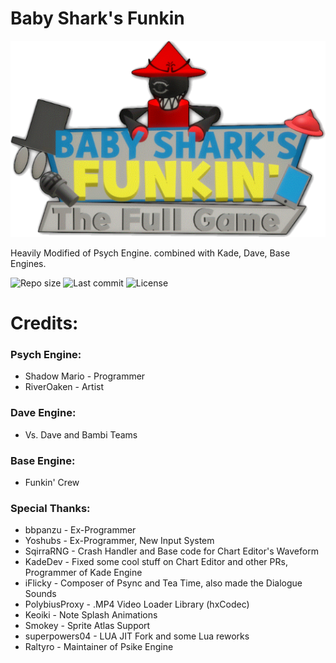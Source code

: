 # Baby Shark's Funkin
![Baby Shark's Funkin Logo](assets/preload/images/logobumpin.png)

Heavily Modified of Psych Engine. combined with Kade, Dave, Base Engines.

![Repo size](https://img.shields.io/github/repo-size/system32unknown/FNF-BabyShark)
![Last commit](https://img.shields.io/github/last-commit/system32unknown/FNF-BabyShark)
![License](https://img.shields.io/github/license/system32unknown/FNF-BabyShark)

# Credits:

### Psych Engine:
* Shadow Mario - Programmer
* RiverOaken - Artist

### Dave Engine:
* Vs. Dave and Bambi Teams

### Base Engine:
* Funkin' Crew

### Special Thanks:
* bbpanzu - Ex-Programmer
* Yoshubs - Ex-Programmer, New Input System
* SqirraRNG - Crash Handler and Base code for Chart Editor's Waveform
* KadeDev - Fixed some cool stuff on Chart Editor and other PRs, Programmer of Kade Engine
* iFlicky - Composer of Psync and Tea Time, also made the Dialogue Sounds
* PolybiusProxy - .MP4 Video Loader Library (hxCodec)
* Keoiki - Note Splash Animations
* Smokey - Sprite Atlas Support
* superpowers04 - LUA JIT Fork and some Lua reworks
* Raltyro - Maintainer of Psike Engine

